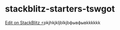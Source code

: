 # stackblitz-starters-tswgot

[Edit on StackBlitz ⚡️](https://jake.stackblitz.com/edit/stackblitz-starters-tswgot)pkjhkjkljblkjbфывфывkkkkkk
